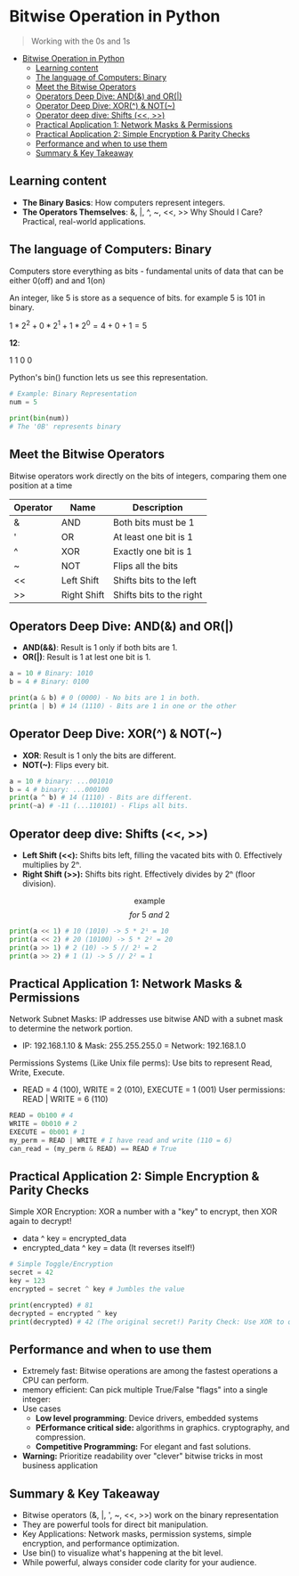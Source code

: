 # Bitwise Operation in Python

> Working with the 0s and 1s

- [Bitwise Operation in Python](#bitwise-operation-in-python)
  - [Learning content](#learning-content)
  - [The language of Computers: Binary](#the-language-of-computers-binary)
  - [Meet the Bitwise Operators](#meet-the-bitwise-operators)
  - [Operators Deep Dive: AND(\&) and OR(|)](#operators-deep-dive-and-and-or)
  - [Operator Deep Dive: XOR(^) \& NOT(~)](#operator-deep-dive-xor--not)
  - [Operator deep dive: Shifts (\<\<, \>\>)](#operator-deep-dive-shifts--)
  - [Practical Application 1: Network Masks \& Permissions](#practical-application-1-network-masks--permissions)
  - [Practical Application 2: Simple Encryption \& Parity Checks](#practical-application-2-simple-encryption--parity-checks)
  - [Performance and when to use them](#performance-and-when-to-use-them)
  - [Summary \& Key Takeaway](#summary--key-takeaway)

## Learning content

- **The Binary Basics**: How computers represent
integers.
- **The Operators Themselves**: &, |, ^, ~, <<, >> Why Should I Care? Practical, real-world applications.

## The language of Computers: Binary

Computers store everything as bits - fundamental units of data that can be either 0(off) and and 1(on)

An integer, like 5 is store as a sequence of bits. for example 5 is 101 in binary.

$1*2^2 + 0*2^1 + 1*2^0 = 4 + 0 + 1 = 5$

**12**:

$1 \ 1 \ 0 \  0$

Python's bin() function lets us see this representation.

```python
# Example: Binary Representation
num = 5

print(bin(num))
# The '0B' represents binary
```

## Meet the Bitwise Operators

Bitwise operators work directly on the bits of integers, comparing them one position at a time

| Operator | Name | Description |
|  -----   | ---- |   ---       |
|   &      | AND   |   Both bits must be 1 |
|  '       | OR    |  At least one bit is 1 |
|   ^      | XOR   | Exactly one bit is 1   |
|   ~      | NOT   | Flips all the bits   |
| <<       | Left Shift | Shifts bits to the left |
| >>       | Right Shift | Shifts bits to the right |

## Operators Deep Dive: AND(&) and OR(|)

- **AND(&&)**: Result is 1 only if both bits are 1.
- **OR(|)**: Result is 1 at lest one bit is 1.

```python
a = 10 # Binary: 1010
b = 4 # Binary: 0100

print(a & b) # 0 (0000) - No bits are 1 in both.
print(a | b) # 14 (1110) - Bits are 1 in one or the other
```

## Operator Deep Dive: XOR(^) & NOT(~)

- **XOR**: Result is 1 only the bits are different.
- **NOT(~)**: Flips every bit.

```python
a = 10 # binary: ...001010
b = 4 # binary: ...000100
print(a ^ b) # 14 (1110) - Bits are different.
print(~a) # -11 (...110101) - Flips all bits.
```

## Operator deep dive: Shifts (<<, >>)

- **Left Shift (<<):** Shifts bits left, filling the vacated bits with 0. Effectively multiplies by 2ⁿ.
- **Right Shift (>>):** Shifts bits right. Effectively divides by 2ⁿ (floor division).

$$
\text{example}
$$
$$
for \ 5 \  and \ 2
$$

```python
print(a << 1) # 10 (1010) -> 5 * 2¹ = 10
print(a << 2) # 20 (10100) -> 5 * 2² = 20
print(a >> 1) # 2 (10) -> 5 // 2¹ = 2
print(a >> 2) # 1 (1) -> 5 // 2² = 1
```

## Practical Application 1: Network Masks & Permissions

Network Subnet Masks: IP addresses use bitwise AND
with a subnet mask to determine the network portion.

- IP: 192.168.1.10 & Mask: 255.255.255.0 = Network: 192.168.1.0

Permissions Systems (Like Unix file perms): Use bits
to represent Read, Write, Execute.

- READ = 4 (100), WRITE = 2 (010), EXECUTE = 1 (001) User permissions: READ | WRITE = 6 (110)

```python
READ = 0b100 # 4
WRITE = 0b010 # 2
EXECUTE = 0b001 # 1
my_perm = READ | WRITE # I have read and write (110 = 6)
can_read = (my_perm & READ) == READ # True
```

## Practical Application 2: Simple Encryption & Parity Checks

Simple XOR Encryption: XOR a number with a "key" to
encrypt, then XOR again to decrypt!

- data ^ key = encrypted_data
- encrypted_data ^ key = data (It reverses itself!)

```python
# Simple Toggle/Encryption
secret = 42
key = 123
encrypted = secret ^ key # Jumbles the value

print(encrypted) # 81
decrypted = encrypted ^ key
print(decrypted) # 42 (The original secret!) Parity Check: Use XOR to quickly check if the number of 1-bits is even or odd
```

## Performance and when to use them

- Extremely fast: Bitwise operations are among the fastest operations a CPU can perform.
- memory efficient: Can pick multiple True/False "flags" into a single integer:
- Use cases
  - **Low level programming**: Device drivers, embedded systems
  - **PErformance critical side:** algorithms in graphics. cryptography, and compression.
  - **Competitive Programming:** For elegant and fast solutions.
- **Warning:** Prioritize readability over "clever"
bitwise tricks in most business application

## Summary & Key Takeaway

- Bitwise operators (&, |, ', ~, <<, >>) work on the binary representation
- They are powerful tools for direct bit
manipulation.
- Key Applications: Network masks, permission
systems, simple encryption, and performance
optimization.
- Use bin() to visualize what's happening at the
bit level.
- While powerful, always consider code clarity
for your audience.
